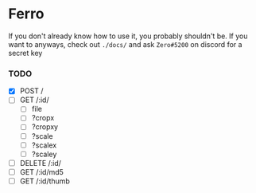 # Ferro
If you don't already know how to use it, you probably shouldn't be. If you want to anyways, check out `./docs/` and ask `Zero#5200` on discord for a secret key

### TODO
- [x] POST /
- [ ] GET /:id/
    - [ ] file
    - [ ] ?cropx
    - [ ] ?cropxy
    - [ ] ?scale
    - [ ] ?scalex
    - [ ] ?scaley
- [ ] DELETE /:id/
- [ ] GET /:id/md5
- [ ] GET /:id/thumb

